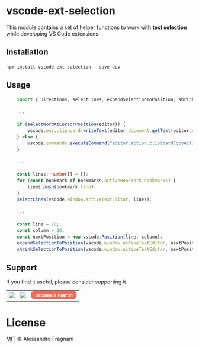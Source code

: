 # vscode-ext-selection

This module contains a set of helper functions to work with **text selection** while developing VS Code extensions.

## Installation

`npm install vscode-ext-selection --save-dev`

## Usage

```ts
    import { Directions, selectLines, expandSelectionToPosition, shrinkSelectionToPosition } from "vscode-ext-selection";

    ...

    if (selectWordAtCursorPosition(editor)) {
        vscode.env.clipboard.writeText(editor.document.getText(editor.selection));
    } else {
        vscode.commands.executeCommand("editor.action.clipboardCopyAction");
    }

    ...

    const lines: number[] = [];
    for (const bookmark of bookmarks.activeBookmark.bookmarks) {
        lines.push(bookmark.line);
    }
    selectLines(vscode.window.activeTextEditor, lines);

    ...

    const line = 10;
    const column = 20;
    const nextPosition = new vscode.Position(line, column);
    expandSelectionToPosition(vscode.window.activeTextEditor, nextPosition, Directions.Forward);
    shrinkSelectionToPosition(vscode.window.activeTextEditor, nextPosition, Directions.Backward);
```

## Support

If you find it useful, please consider supporting it.

<table align="center" width="60%" border="0">
  <tr>
    <td>
      <a title="Paypal" href="https://www.paypal.com/cgi-bin/webscr?cmd=_donations&business=EP57F3B6FXKTU&lc=US&item_name=Alessandro%20Fragnani&item_number=vscode%20extensions&currency_code=USD&bn=PP%2dDonationsBF%3abtn_donate_SM%2egif%3aNonHosted"><img src="https://www.paypalobjects.com/en_US/i/btn/btn_donate_SM.gif"/></a>
    </td>
    <td>
      <a title="Paypal" href="https://www.paypal.com/cgi-bin/webscr?cmd=_donations&business=EP57F3B6FXKTU&lc=BR&item_name=Alessandro%20Fragnani&item_number=vscode%20extensions&currency_code=BRL&bn=PP%2dDonationsBF%3abtn_donate_SM%2egif%3aNonHosted"><img src="https://www.paypalobjects.com/pt_BR/i/btn/btn_donate_SM.gif"/></a>
    </td>
    <td>
      <a title="Patreon" href="https://www.patreon.com/alefragnani"><img src="https://raw.githubusercontent.com/alefragnani/oss-resources/master/images/button-become-a-patron-rounded-small.png"/></a>
    </td>
  </tr>
</table>

# License

[MIT](LICENSE.md) &copy; Alessandro Fragnani